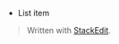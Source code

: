  - List item

> Written with [StackEdit](https://stackedit.io/).
<!--stackedit_data:
eyJoaXN0b3J5IjpbMjk4NDYyMTAwXX0=
-->